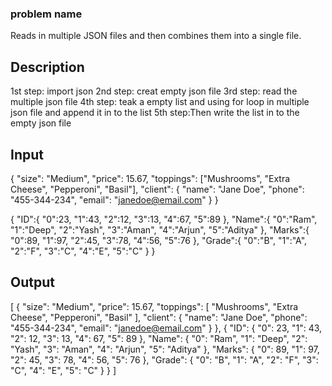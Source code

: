### problem name

Reads in multiple JSON files and then combines them into a single file.


## Description

1st step: import json
2nd step: creat empty json file
3rd step: read the multiple json file 
4th step: teak a empty list and using for loop in multiple json file and append it in to the list
5th step:Then write the list in to the empty json file


## Input
{
	"size": "Medium",
	"price": 15.67,
	"toppings": ["Mushrooms", "Extra Cheese", "Pepperoni", "Basil"],
	"client": {
		"name": "Jane Doe",
		"phone": "455-344-234",
		"email": "janedoe@email.com"
	}
}

{
    "ID":{
        "0":23,
        "1":43,
        "2":12,
        "3":13,
        "4":67,
        "5":89
        },
    "Name":{
        "0":"Ram",
        "1":"Deep",
        "2":"Yash",
        "3":"Aman",
        "4":"Arjun",
        "5":"Aditya"
        },
    "Marks":{
        "0":89,
        "1":97,
        "2":45,
        "3":78,
        "4":56,
        "5":76
        },
    "Grade":{
        "0":"B",
        "1":"A",
        "2":"F",
        "3":"C",
        "4":"E",
        "5":"C"
        }
}

## Output
[
  {
    "size": "Medium",
    "price": 15.67,
    "toppings": [
      "Mushrooms",
      "Extra Cheese",
      "Pepperoni",
      "Basil"
    ],
    "client": {
      "name": "Jane Doe",
      "phone": "455-344-234",
      "email": "janedoe@email.com"
    }
  },
  {
    "ID": {
      "0": 23,
      "1": 43,
      "2": 12,
      "3": 13,
      "4": 67,
      "5": 89
    },
    "Name": {
      "0": "Ram",
      "1": "Deep",
      "2": "Yash",
      "3": "Aman",
      "4": "Arjun",
      "5": "Aditya"
    },
    "Marks": {
      "0": 89,
      "1": 97,
      "2": 45,
      "3": 78,
      "4": 56,
      "5": 76
    },
    "Grade": {
      "0": "B",
      "1": "A",
      "2": "F",
      "3": "C",
      "4": "E",
      "5": "C"
    }
  }
]